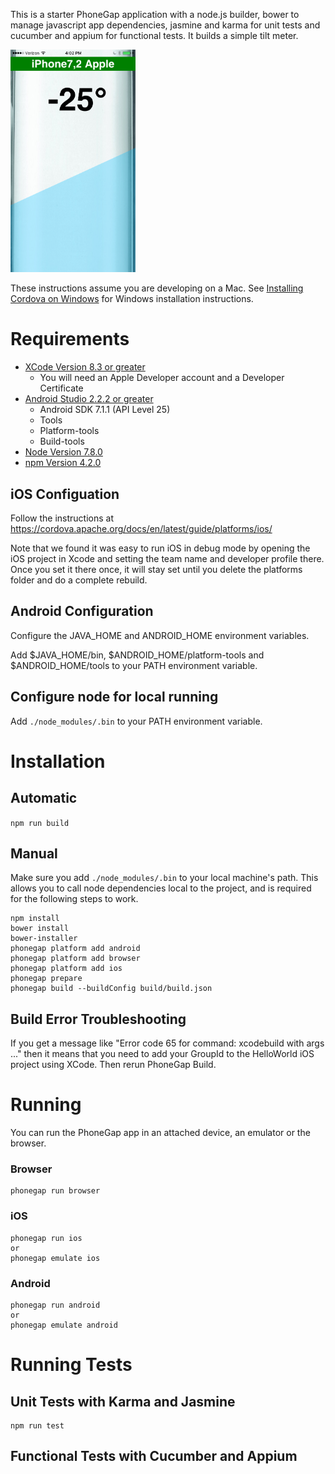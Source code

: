 This is a starter PhoneGap application with a node.js builder, bower to manage javascript app dependencies, jasmine and karma for unit tests and cucumber and appium for functional tests. It builds a simple tilt meter.

<img src="https://github.com/geocolumbus/geomob/blob/master/screen_shot.png" width=200 style="margin:auto"/>

These instructions assume you are developing on a Mac. See [Installing Cordova on Windows](https://evothings.com/doc/build/cordova-install-windows.html) for Windows installation instructions.

# Requirements

* [XCode Version 8.3 or greater](https://developer.apple.com/xcode/downloads/)
    * You will need an Apple Developer account and a Developer Certificate
* [Android Studio 2.2.2 or greater](https://developer.android.com/studio/index.html)
    * Android SDK 7.1.1 (API Level 25)
    * Tools
    * Platform-tools
    * Build-tools
* [Node Version 7.8.0](https://nodejs.org/en/)
* [npm Version 4.2.0](https://www.npmjs.com/)

## iOS Configuation

Follow the instructions at https://cordova.apache.org/docs/en/latest/guide/platforms/ios/

Note that we found it was easy to run iOS in debug mode by opening the iOS project in Xcode and setting the team name and developer profile there. Once you set it there once, it will stay set until you delete the platforms folder and do a complete rebuild.

## Android Configuration

Configure the JAVA_HOME and ANDROID_HOME environment variables.

Add $JAVA_HOME/bin, $ANDROID_HOME/platform-tools and $ANDROID_HOME/tools to your PATH environment variable.

## Configure node for local running

Add ```./node_modules/.bin``` to your PATH environment variable.

# Installation

## Automatic 

```npm run build```

## Manual

Make sure you add ```./node_modules/.bin``` to your local machine's path. This allows you to call node dependencies local to the project, and is required for the following steps to work.

```
npm install
bower install
bower-installer
phonegap platform add android
phonegap platform add browser
phonegap platform add ios
phonegap prepare
phonegap build --buildConfig build/build.json
```

## Build Error Troubleshooting

If you get a message like "Error code 65 for command: xcodebuild with args ..." then it means that you need to add your GroupId to the HelloWorld iOS project using XCode. Then rerun PhoneGap Build.


# Running

You can run the PhoneGap app in an attached device, an emulator or the browser.

### Browser

```
phonegap run browser
```

### iOS

```
phonegap run ios
or
phonegap emulate ios
```

### Android

```
phonegap run android
or
phonegap emulate android
```

# Running Tests

## Unit Tests with Karma and Jasmine

```
npm run test
```

## Functional Tests with Cucumber and Appium
